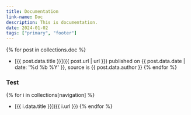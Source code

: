 ```yaml
---
title: Documentation
link-name: Doc
description: This is documentation.
date: 2024-01-02
tags: ["primary", "footer"]
---
```

{% for post in collections.doc %}
- [{{ post.data.title }}]({{ post.url | url }}) published on {{ post.data.date | date: '%d  %b %Y' }}, source is {{ post.data.author }}
{% endfor %}

### Test



{% for i in collections[navigation] %}
- [{{ i.data.title }}]({{ i.url }})
{% endfor %}